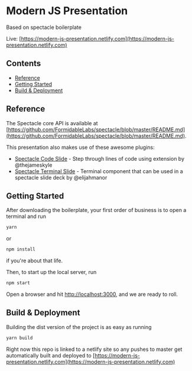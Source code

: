 # Modern JS Presentation

Based on spectacle boilerplate

Live: [https://modern-js-presentation.netlify.com](https://modern-js-presentation.netlify.com)

## Contents

- [Reference](#reference)
- [Getting Started](#getting-started)
- [Build & Deployment](#build-deployment)

## Reference

The Spectacle core API is available at [https://github.com/FormidableLabs/spectacle/blob/master/README.md](https://github.com/FormidableLabs/spectacle/blob/master/README.md).

This presentation also makes use of these awesome plugins:
- [Spectacle Code Slide](https://github.com/thejameskyle/spectacle-code-slide) - Step through lines of code using extension by @thejameskyle
- [Spectacle Terminal Slide](https://github.com/elijahmanor/spectacle-terminal) - Terminal component that can be used in a spectacle slide deck by @elijahmanor

## Getting Started

After downloading the boilerplate, your first order of business is to open a terminal and run 
```bash
yarn
```
or 
```bash
npm install
```
if you're about that life.

Then, to start up the local server, run
```bash
npm start
```

Open a browser and hit [http://localhost:3000](http://localhost:3000), and we are ready to roll.

## Build & Deployment

Building the dist version of the project is as easy as running
```bash
yarn build
```

Right now this repo is linked to a netlify site so any pushes to master get automatically built and
deployed to [https://modern-js-presentation.netlify.com](https://modern-js-presentation.netlify.com)
